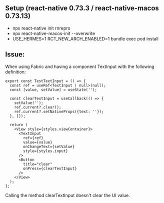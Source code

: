 ## Setup (react-native 0.73.3 / react-native-macos 0.73.13)

- npx react-native init rnrepro
- npx react-native-macos-init --overwrite
- USE_HERMES=1 RCT_NEW_ARCH_ENABLED=1 bundle exec pod install

## Issue:

When using Fabric and having a component TextInput with the following definition:

```
export const TestTextInput = () => {
  const ref = useRef<TextInput | null>(null);
  const [value, setValue] = useState('');

  const clearTextInput = useCallback(() => {
    setValue('');
    ref.current?.clear();
    ref.current?.setNativeProps({text: ''});
  }, []);

  return (
    <View style={styles.viewContainer}>
      <TextInput
        ref={ref}
        value={value}
        onChangeText={setValue}
        style={styles.input}
      />
      <Button
        title="clear"
        onPress={clearTextInput}
      />
    </View>
  );
};
```

Calling the method clearTextInput doesn't clear the UI value.
